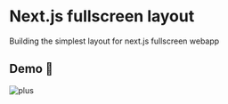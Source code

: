 # Next.js fullscreen layout

Building the simplest layout for next.js fullscreen webapp

## Demo 🎥

![plus](https://user-images.githubusercontent.com/50140834/171660244-960e357b-5041-4a4d-a6e7-1888d9d700c2.gif)
